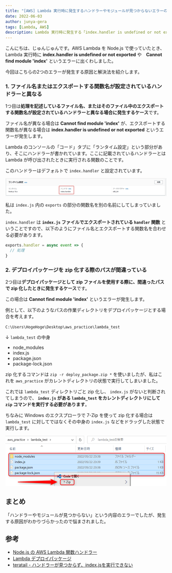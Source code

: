 ```yaml
---
title: "[AWS] Lambda 実行時に発生するハンドラーやモジュールが見つからないエラーの解決法"
date: 2022-06-03
author: junya-gera
tags: [Lambda, AWS]
description: Lambda 実行時に発生する「index.handler is undefined or not exported」や「Cannot find module 'index'」というエラーの原因と解決法を解説します。
---
```


こんにちは、じゅんじゅんです。AWS Lambda を Node.js で使っていたとき、Lambda 実行時に **index.handler is undefined or not exported** や　**Cannot find module 'index'** というエラーに出くわしました。

今回はこちらの2つのエラーが発生する原因と解決法を紹介します。

### 1. ファイル名またはエクスポートする関数名が設定されているハンドラーと異なる

1つ目は**処理を記述しているファイル名、またはそのファイル中のエクスポートする関数名が設定されているハンドラーと異なる場合に発生するケース**です。

ファイル名が異なる場合は **Cannot find module 'index'** が、エクスポートする関数名が異なる場合は **index.handler is undefined or not exported** というエラーが発生します。

Lambda のコンソールの「コード」タブに「ランタイム設定」という部分があり、そこにハンドラーが書かれています。ここに記載されているハンドラーとは Lambda が呼び出されたときに実行される関数のことです。

このハンドラーはデフォルトで `index.handler` と設定されています。

![「コード」タブ → 「ランタイム設定」→ 「ハンドラー」](images/2022-05-22_23h53_05.png "「コード」タブ → 「ランタイム設定」→ 「ハンドラー」")

私は `index.js` 内の `exports` の部分の関数名を別の名前にしてしまっていました。

`index.handler` は **`index.js` ファイルでエクスポートされている `handler` 関数** ということですので、以下のようにファイル名とエクスポートする関数名を合わせる必要があります。

```js:title=index.js
exports.handler = async event => {
  // 処理
}
```

### 2. デプロイパッケージを zip 化する際のパスが間違っている

2つ目は**デプロイパッケージとして zip ファイルを使用する際に、間違ったパスで zip 化したときに発生するケース**です。

この場合は **Cannot find module 'index'** というエラーが発生します。

例として、以下のようなパスの作業ディレクトリをデプロイパッケージとする場合を考えます。

`C:\Users\HogeHoge\Desktop\aws_practice\lambda_test`

↓ `lambda_test` の中身

- node_modules
- index.js
- package.json
- package-lock.json

zip 化するコマンドは `zip -r deploy_package.zip *` を使いましたが、私はこれを `aws_practice` がカレントディレクトリの状態で実行してしまいました。

これでは `lambda_test` ディレクトリごと zip 化し、 `index.js` がないと判断されてしまうので、 **`index.js` がある `lambda_test` をカレントディレクトリにして `zip` コマンドを実行する必要があります**。

ちなみに Windows のエクスプローラで 7-Zip を使って zip 化する場合は `lambda_test` に対してではなくその中身の `index.js` などをドラッグした状態で実行します。

![Windows のエクスプローラで zip 化する場合](images/2022-05-23_00h10_42.png "Windows のエクスプローラで zip 化する場合")

## まとめ
「ハンドラーやモジュールが見つからない」という内容のエラーでしたが、発生する原因がわかりづらかったので悩まされました。

## 参考
- [Node.js の AWS Lambda 関数ハンドラー](https://docs.aws.amazon.com/ja_jp/lambda/latest/dg/nodejs-handler.html)
- [Lambda デプロイパッケージ](https://docs.aws.amazon.com/ja_jp/lambda/latest/dg/gettingstarted-package.html)
- [teratail - ハンドラーが見つからず、index.jsを実行できない](https://teratail.com/questions/289341)
